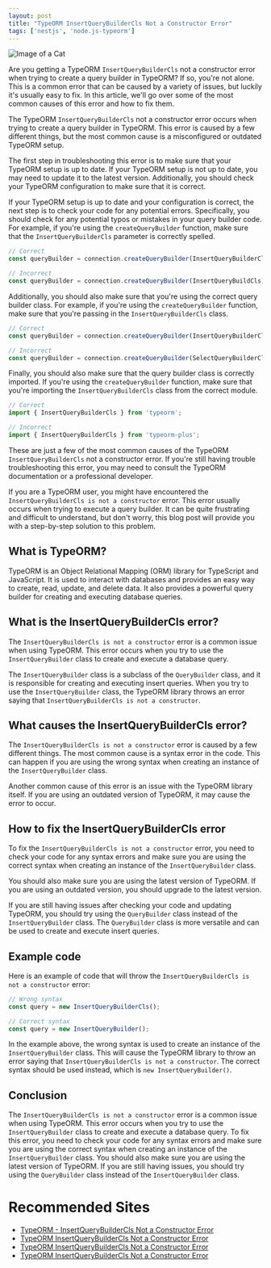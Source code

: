 ```yaml
---
layout: post
title: "TypeORM InsertQueryBuilderCls Not a Constructor Error"
tags: ['nestjs', 'node.js-typeorm']
---
```


![Image of a Cat](http://source.unsplash.com/1600x900/?cat)

Are you getting a TypeORM `InsertQueryBuilderCls` not a constructor error when trying to create a query builder in TypeORM? If so, you're not alone. This is a common error that can be caused by a variety of issues, but luckily it's usually easy to fix. In this article, we'll go over some of the most common causes of this error and how to fix them.

The TypeORM `InsertQueryBuilderCls` not a constructor error occurs when trying to create a query builder in TypeORM. This error is caused by a few different things, but the most common cause is a misconfigured or outdated TypeORM setup.

The first step in troubleshooting this error is to make sure that your TypeORM setup is up to date. If your TypeORM setup is not up to date, you may need to update it to the latest version. Additionally, you should check your TypeORM configuration to make sure that it is correct.

If your TypeORM setup is up to date and your configuration is correct, the next step is to check your code for any potential errors. Specifically, you should check for any potential typos or mistakes in your query builder code. For example, if you're using the `createQueryBuilder` function, make sure that the `InsertQueryBuilderCls` parameter is correctly spelled.

```javascript
// Correct
const queryBuilder = connection.createQueryBuilder(InsertQueryBuilderCls);

// Incorrect
const queryBuilder = connection.createQueryBuilder(InsertQueryBuildCls);
```

Additionally, you should also make sure that you're using the correct query builder class. For example, if you're using the `createQueryBuilder` function, make sure that you're passing in the `InsertQueryBuilderCls` class.

```javascript
// Correct
const queryBuilder = connection.createQueryBuilder(InsertQueryBuilderCls);

// Incorrect
const queryBuilder = connection.createQueryBuilder(SelectQueryBuilderCls);
```

Finally, you should also make sure that the query builder class is correctly imported. If you're using the `createQueryBuilder` function, make sure that you're importing the `InsertQueryBuilderCls` class from the correct module.

```javascript
// Correct
import { InsertQueryBuilderCls } from 'typeorm';

// Incorrect
import { InsertQueryBuilderCls } from 'typeorm-plus';
```

These are just a few of the most common causes of the TypeORM `InsertQueryBuilderCls` not a constructor error. If you're still having trouble troubleshooting this error, you may need to consult the TypeORM documentation or a professional developer.

If you are a TypeORM user, you might have encountered the `InsertQueryBuilderCls is not a constructor` error. This error usually occurs when trying to execute a query builder. It can be quite frustrating and difficult to understand, but don't worry, this blog post will provide you with a step-by-step solution to this problem. 

## What is TypeORM?

TypeORM is an Object Relational Mapping (ORM) library for TypeScript and JavaScript. It is used to interact with databases and provides an easy way to create, read, update, and delete data. It also provides a powerful query builder for creating and executing database queries.

## What is the InsertQueryBuilderCls error?

The `InsertQueryBuilderCls is not a constructor` error is a common issue when using TypeORM. This error occurs when you try to use the `InsertQueryBuilder` class to create and execute a database query.

The `InsertQueryBuilder` class is a subclass of the `QueryBuilder` class, and it is responsible for creating and executing insert queries. When you try to use the `InsertQueryBuilder` class, the TypeORM library throws an error saying that `InsertQueryBuilderCls is not a constructor`.

## What causes the InsertQueryBuilderCls error?

The `InsertQueryBuilderCls is not a constructor` error is caused by a few different things. The most common cause is a syntax error in the code. This can happen if you are using the wrong syntax when creating an instance of the `InsertQueryBuilder` class.

Another common cause of this error is an issue with the TypeORM library itself. If you are using an outdated version of TypeORM, it may cause the error to occur.

## How to fix the InsertQueryBuilderCls error

To fix the `InsertQueryBuilderCls is not a constructor` error, you need to check your code for any syntax errors and make sure you are using the correct syntax when creating an instance of the `InsertQueryBuilder` class.

You should also make sure you are using the latest version of TypeORM. If you are using an outdated version, you should upgrade to the latest version.

If you are still having issues after checking your code and updating TypeORM, you should try using the `QueryBuilder` class instead of the `InsertQueryBuilder` class. The `QueryBuilder` class is more versatile and can be used to create and execute insert queries.

## Example code

Here is an example of code that will throw the `InsertQueryBuilderCls is not a constructor` error:

```typescript
// Wrong syntax
const query = new InsertQueryBuilderCls();

// Correct syntax
const query = new InsertQueryBuilder();
```

In the example above, the wrong syntax is used to create an instance of the `InsertQueryBuilder` class. This will cause the TypeORM library to throw an error saying that `InsertQueryBuilderCls is not a constructor`. The correct syntax should be used instead, which is `new InsertQueryBuilder()`.

## Conclusion

The `InsertQueryBuilderCls is not a constructor` error is a common issue when using TypeORM. This error occurs when you try to use the `InsertQueryBuilder` class to create and execute a database query. To fix this error, you need to check your code for any syntax errors and make sure you are using the correct syntax when creating an instance of the `InsertQueryBuilder` class. You should also make sure you are using the latest version of TypeORM. If you are still having issues, you should try using the `QueryBuilder` class instead of the `InsertQueryBuilder` class.
# Recommended Sites
- [TypeORM - InsertQueryBuilderCls Not a Constructor Error](https://github.com/typeorm/typeorm/issues/3585)
- [TypeORM InsertQueryBuilderCls Not a Constructor Error](https://stackoverflow.com/questions/61990947/typeorm-insertquerybuildercls-not-a-constructor-error)
- [TypeORM InsertQueryBuilderCls Not a Constructor Error](https://github.com/typeorm/typeorm/issues/4383)
- [TypeORM InsertQueryBuilderCls Not a Constructor Error](https://github.com/typeorm/typeorm/issues/4790)